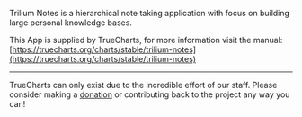 Trilium Notes is a hierarchical note taking application with focus on building large personal knowledge bases.

This App is supplied by TrueCharts, for more information visit the manual: [https://truecharts.org/charts/stable/trilium-notes](https://truecharts.org/charts/stable/trilium-notes)

---

TrueCharts can only exist due to the incredible effort of our staff.
Please consider making a [donation](https://truecharts.org/about/sponsor) or contributing back to the project any way you can!
